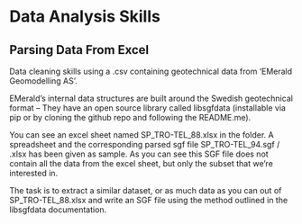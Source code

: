 # Data Analysis Skills
## Parsing Data From Excel

Data cleaning skills using a .csv containing geotechnical data from ‘EMerald Geomodelling AS’.

EMerald’s internal data structures are built around the Swedish geotechnical format – They have an open source library called libsgfdata (installable via pip or by cloning the github repo and following the README.me).

You can see an excel sheet named SP_TRO-TEL_88.xlsx in the folder. A spreadsheet and the corresponding parsed sgf file SP_TRO-TEL_94.sgf / .xlsx has been given as sample. As you can see this SGF file does not contain all the data from the excel sheet, but only the subset that we’re interested in.

The task is to extract a similar dataset, or as much data as you can out of SP_TRO-TEL_88.xlsx and write an SGF file using the method outlined in the libsgfdata documentation.
